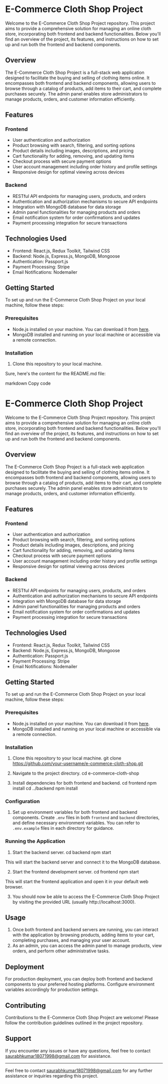 # E-Commerce Cloth Shop Project

Welcome to the E-Commerce Cloth Shop Project repository. This project aims to provide a comprehensive solution for managing an online cloth store, incorporating both frontend and backend functionalities. Below you'll find an overview of the project, its features, and instructions on how to set up and run both the frontend and backend components.

## Overview
The E-Commerce Cloth Shop Project is a full-stack web application designed to facilitate the buying and selling of clothing items online. It encompasses both frontend and backend components, allowing users to browse through a catalog of products, add items to their cart, and complete purchases securely. The admin panel enables store administrators to manage products, orders, and customer information efficiently.

## Features
### Frontend
- User authentication and authorization
- Product browsing with search, filtering, and sorting options
- Product details including images, descriptions, and pricing
- Cart functionality for adding, removing, and updating items
- Checkout process with secure payment options
- User account management including order history and profile settings
- Responsive design for optimal viewing across devices

### Backend
- RESTful API endpoints for managing users, products, and orders
- Authentication and authorization mechanisms to secure API endpoints
- Integration with MongoDB database for data storage
- Admin panel functionalities for managing products and orders
- Email notification system for order confirmations and updates
- Payment processing integration for secure transactions

## Technologies Used
- Frontend: React.js, Redux Toolkit, Tailwind CSS
- Backend: Node.js, Express.js, MongoDB, Mongoose
- Authentication: Passport.js
- Payment Processing: Stripe
- Email Notifications: Nodemailer

## Getting Started
To set up and run the E-Commerce Cloth Shop Project on your local machine, follow these steps:

### Prerequisites
- Node.js installed on your machine. You can download it from [here](https://nodejs.org/).
- MongoDB installed and running on your local machine or accessible via a remote connection.

### Installation
1. Clone this repository to your local machine.

Sure, here's the content for the README.md file:

markdown
Copy code
# E-Commerce Cloth Shop Project

Welcome to the E-Commerce Cloth Shop Project repository. This project aims to provide a comprehensive solution for managing an online cloth store, incorporating both frontend and backend functionalities. Below you'll find an overview of the project, its features, and instructions on how to set up and run both the frontend and backend components.

## Overview
The E-Commerce Cloth Shop Project is a full-stack web application designed to facilitate the buying and selling of clothing items online. It encompasses both frontend and backend components, allowing users to browse through a catalog of products, add items to their cart, and complete purchases securely. The admin panel enables store administrators to manage products, orders, and customer information efficiently.

## Features
### Frontend
- User authentication and authorization
- Product browsing with search, filtering, and sorting options
- Product details including images, descriptions, and pricing
- Cart functionality for adding, removing, and updating items
- Checkout process with secure payment options
- User account management including order history and profile settings
- Responsive design for optimal viewing across devices

### Backend
- RESTful API endpoints for managing users, products, and orders
- Authentication and authorization mechanisms to secure API endpoints
- Integration with MongoDB database for data storage
- Admin panel functionalities for managing products and orders
- Email notification system for order confirmations and updates
- Payment processing integration for secure transactions

## Technologies Used
- Frontend: React.js, Redux Toolkit, Tailwind CSS
- Backend: Node.js, Express.js, MongoDB, Mongoose
- Authentication: Passport.js
- Payment Processing: Stripe
- Email Notifications: Nodemailer

## Getting Started
To set up and run the E-Commerce Cloth Shop Project on your local machine, follow these steps:

### Prerequisites
- Node.js installed on your machine. You can download it from [here](https://nodejs.org/).
- MongoDB installed and running on your local machine or accessible via a remote connection.

### Installation
1. Clone this repository to your local machine.
git clone https://github.com/your-username/e-commerce-cloth-shop.git

2. Navigate to the project directory.
cd e-commerce-cloth-shop

3. Install dependencies for both frontend and backend.
cd frontend
npm install
cd ../backend
npm install

### Configuration
1. Set up environment variables for both frontend and backend components. Create `.env` files in both `frontend` and `backend` directories, and define necessary environment variables. You can refer to `.env.example` files in each directory for guidance.

### Running the Application
1. Start the backend server.
cd backend
npm start

This will start the backend server and connect it to the MongoDB database.

2. Start the frontend development server.
cd frontend
npm start

This will start the frontend application and open it in your default web browser.

3. You should now be able to access the E-Commerce Cloth Shop Project by visiting the provided URL (usually http://localhost:3000).

## Usage
1. Once both frontend and backend servers are running, you can interact with the application by browsing products, adding items to your cart, completing purchases, and managing your user account.
2. As an admin, you can access the admin panel to manage products, view orders, and perform other administrative tasks.

## Deployment
For production deployment, you can deploy both frontend and backend components to your preferred hosting platforms. Configure environment variables accordingly for production settings.

## Contributing
Contributions to the E-Commerce Cloth Shop Project are welcome! Please follow the contribution guidelines outlined in the project repository.

## Support
If you encounter any issues or have any questions, feel free to contact saurabhkumar18071998@gmail.com for assistance.

---
Feel free to contact saurabhkumar18071998@gmail.com for any further assistance or inquiries regarding this project.
